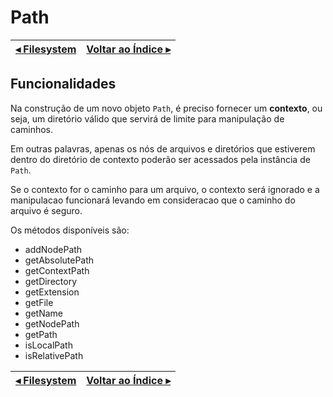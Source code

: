 # Path

[◂ Filesystem](01-filesystem.md) | [Voltar ao Índice ▸](indice.md)
-- | --

## Funcionalidades

Na construção de um novo objeto `Path`, é preciso fornecer um **contexto**, ou seja, um diretório válido que servirá de limite para manipulação de caminhos.

Em outras palavras, apenas os nós de arquivos e diretórios que estiverem dentro do diretório de contexto poderão ser acessados pela instância de `Path`.

Se o contexto for o caminho para um arquivo, o contexto será ignorado e a manipulacao funcionará levando em consideracao que o caminho do arquivo é seguro.

Os métodos disponíveis são:

- addNodePath
- getAbsolutePath
- getContextPath
- getDirectory
- getExtension
- getFile
- getName
- getNodePath
- getPath
- isLocalPath
- isRelativePath

[◂ Filesystem](01-filesystem.md) | [Voltar ao Índice ▸](indice.md)
-- | --
